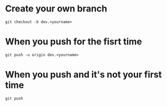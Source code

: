 # Create your own branch
`git checkout -b dev.<yourname>`

# When you push for the fisrt time
`git push -u origin dev.<yourname>`

# When you push and it's not your first time
`git push`